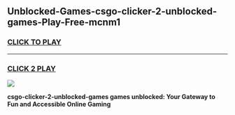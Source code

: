 
## Unblocked-Games-csgo-clicker-2-unblocked-games-Play-Free-mcnm1
<h3>
<a href="https://premium76.site?title=csgo-clicker-2-unblocked-games&ref=21A">CLICK TO PLAY</a></h3>
<hr>

<h3>
<a href="https://premium76.site?title=csgo-clicker-2-unblocked-games&ref=21A">CLICK 2 PLAY</a>
  
</h3>

<a href="https://premium76.site?title=csgo-clicker-2-unblocked-games&ref=21A"><img src="https://clearcache.store/games.png"></a>


**csgo-clicker-2-unblocked-games games unblocked: Your Gateway to Fun and Accessible Online Gaming**
